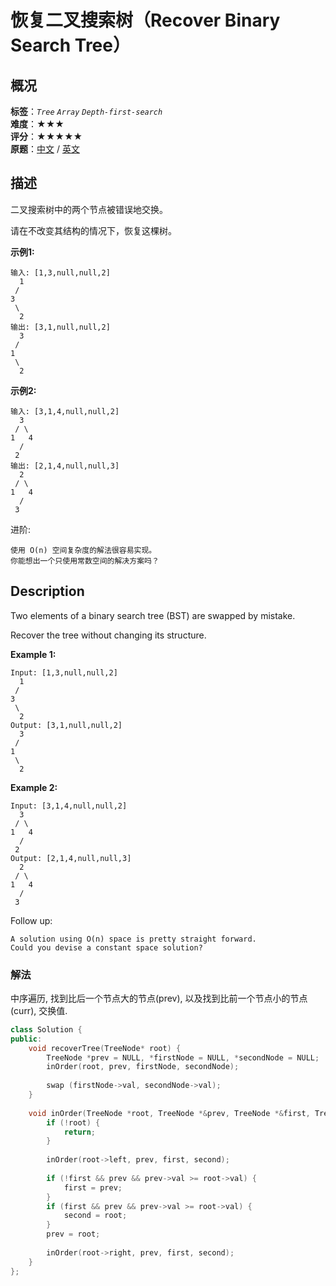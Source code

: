 # 恢复二叉搜索树（Recover Binary Search Tree）
## 概况
**标签**：*`Tree`*  *`Array`*  *`Depth-first-search`*<br>
**难度**：★★★<br>
**评分**：★★★★★<br>
**原题**：[中文](https://leetcode-cn.com/problems/recover-binary-search-tree) / [英文](https://leetcode.com/problems/recover-binary-search-tree)

## 描述
二叉搜索树中的两个节点被错误地交换。

请在不改变其结构的情况下，恢复这棵树。

**示例1:**
```
输入: [1,3,null,null,2]
  1
 /
3
 \
  2
输出: [3,1,null,null,2]
  3
 /
1
 \
  2
```

**示例2:**
```
输入: [3,1,4,null,null,2]
  3
 / \
1   4
  /
 2
输出: [2,1,4,null,null,3]
  2
 / \
1   4
  /
 3
```

进阶:

	使用 O(n) 空间复杂度的解法很容易实现。
	你能想出一个只使用常数空间的解决方案吗？

## Description
Two elements of a binary search tree (BST) are swapped by mistake.

Recover the tree without changing its structure.

**Example 1:**
```
Input: [1,3,null,null,2]
  1
 /
3
 \
  2
Output: [3,1,null,null,2]
  3
 /
1
 \
  2
```

**Example 2:**
```
Input: [3,1,4,null,null,2]
  3
 / \
1   4
  /
 2
Output: [2,1,4,null,null,3]
  2
 / \
1   4
  /
 3
```

Follow up:

	A solution using O(n) space is pretty straight forward.
	Could you devise a constant space solution?
  
### 解法
中序遍历, 找到比后一个节点大的节点(prev), 以及找到比前一个节点小的节点(curr), 交换值.
```c++
class Solution {
public:
    void recoverTree(TreeNode* root) {
        TreeNode *prev = NULL, *firstNode = NULL, *secondNode = NULL;
        inOrder(root, prev, firstNode, secondNode);
        
        swap (firstNode->val, secondNode->val);
    }
    
    void inOrder(TreeNode *root, TreeNode *&prev, TreeNode *&first, TreeNode *&second) {
        if (!root) {
            return;
        }
        
        inOrder(root->left, prev, first, second);
        
        if (!first && prev && prev->val >= root->val) {
            first = prev;
        }
        if (first && prev && prev->val >= root->val) {
        	second = root;
        }
        prev = root;        
        
        inOrder(root->right, prev, first, second);
    }
};
```